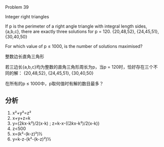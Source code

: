 Problem 39

Integer right triangles

If p is the perimeter of a right angle triangle with integral length sides, {a,b,c}, there are exactly three solutions for p = 120.
{20,48,52}, {24,45,51}, {30,40,50}

For which value of p ≤ 1000, is the number of solutions maximised?

整数边长直角三角形

若三边长{a,b,c}均为整数的直角三角形周长为p，当p = 120时，恰好存在三个不同的解：
{20,48,52}, {24,45,51}, {30,40,50}

在所有的p ≤ 1000中，p取何值时有解的数目最多？

## 分析
1. x²+y²=z²
2. x+y+z=k
3. y=(2*k*x-k²)/2(x-k)   ; z=k-x-((2*k*x-k²)/2(x-k))
4. z<500
5. x=(k²-(k-z)²)½
6. y=k-z-(k²-(k-z)²)½
